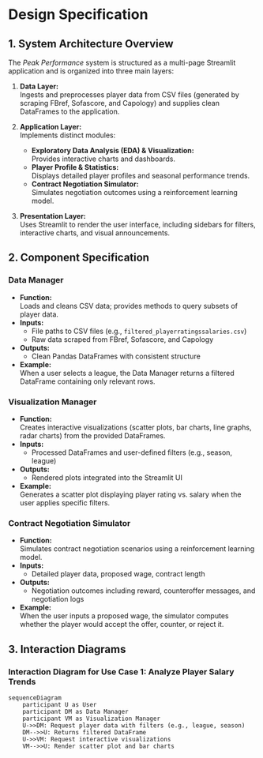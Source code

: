# Design Specification

## 1. System Architecture Overview

The *Peak Performance* system is structured as a multi-page Streamlit application and is organized into three main layers:

1. **Data Layer:**  
   Ingests and preprocesses player data from CSV files (generated by scraping FBref, Sofascore, and Capology) and supplies clean DataFrames to the application.

2. **Application Layer:**  
   Implements distinct modules:
   - **Exploratory Data Analysis (EDA) & Visualization:**  
     Provides interactive charts and dashboards.
   - **Player Profile & Statistics:**  
     Displays detailed player profiles and seasonal performance trends.
   - **Contract Negotiation Simulator:**  
     Simulates negotiation outcomes using a reinforcement learning model.

3. **Presentation Layer:**  
   Uses Streamlit to render the user interface, including sidebars for filters, interactive charts, and visual announcements.

## 2. Component Specification

### Data Manager
- **Function:**  
  Loads and cleans CSV data; provides methods to query subsets of player data.
- **Inputs:**  
  - File paths to CSV files (e.g., `filtered_playerratingssalaries.csv`)
  - Raw data scraped from FBref, Sofascore, and Capology
- **Outputs:**  
  - Clean Pandas DataFrames with consistent structure
- **Example:**  
  When a user selects a league, the Data Manager returns a filtered DataFrame containing only relevant rows.

### Visualization Manager
- **Function:**  
  Creates interactive visualizations (scatter plots, bar charts, line graphs, radar charts) from the provided DataFrames.
- **Inputs:**  
  - Processed DataFrames and user-defined filters (e.g., season, league)
- **Outputs:**  
  - Rendered plots integrated into the Streamlit UI
- **Example:**  
  Generates a scatter plot displaying player rating vs. salary when the user applies specific filters.

### Contract Negotiation Simulator
- **Function:**  
  Simulates contract negotiation scenarios using a reinforcement learning model.
- **Inputs:**  
  - Detailed player data, proposed wage, contract length
- **Outputs:**  
  - Negotiation outcomes including reward, counteroffer messages, and negotiation logs
- **Example:**  
  When the user inputs a proposed wage, the simulator computes whether the player would accept the offer, counter, or reject it.

## 3. Interaction Diagrams

### Interaction Diagram for Use Case 1: Analyze Player Salary Trends

```mermaid
sequenceDiagram
    participant U as User
    participant DM as Data Manager
    participant VM as Visualization Manager
    U->>DM: Request player data with filters (e.g., league, season)
    DM-->>U: Returns filtered DataFrame
    U->>VM: Request interactive visualizations
    VM-->>U: Render scatter plot and bar charts
